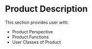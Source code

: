 # Product Description
This section provides user with:
* Product Perspective
* Product Functions
* User Classes of Product